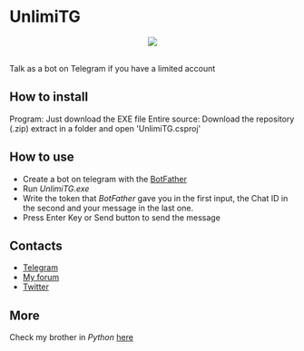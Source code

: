 # UnlimiTG
<p align="center"><img src="http://image.prntscr.com/image/40065a294d9341359656b8a916e0dcd6.png" /></p><br>
Talk as a bot on Telegram if you have a limited account

## How to install
Program: Just download the EXE file
Entire source: Download the repository (.zip) extract in a folder and open 'UnlimiTG.csproj'

## How to use
* Create a bot on telegram with the [BotFather](http://telegram.me/botfather)
* Run *UnlimiTG.exe*
* Write the token that *BotFather* gave you in the first input, the Chat ID in the second and your message in the last one.
* Press Enter Key or Send button to send the message

## Contacts
* [Telegram](http://telegram.me/dratin)
* [My forum](http://holeboards.eu)
* [Twitter](http://twitter.com/ceaec)

## More

Check my brother in *Python* [here](https://github.com/GooogIe/UnlimitMe)
